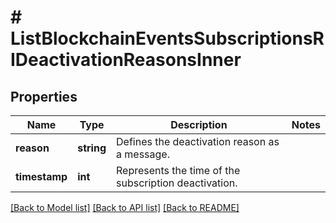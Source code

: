# # ListBlockchainEventsSubscriptionsRIDeactivationReasonsInner

## Properties

Name | Type | Description | Notes
------------ | ------------- | ------------- | -------------
**reason** | **string** | Defines the deactivation reason as a message. |
**timestamp** | **int** | Represents the time of the subscription deactivation. |

[[Back to Model list]](../../README.md#models) [[Back to API list]](../../README.md#endpoints) [[Back to README]](../../README.md)
